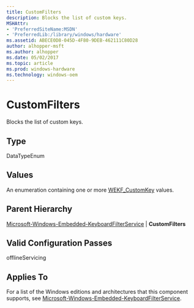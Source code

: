```yaml
---
title: CustomFilters
description: Blocks the list of custom keys.
MSHAttr:
- 'PreferredSiteName:MSDN'
- 'PreferredLib:/library/windows/hardware'
ms.assetid: ABECE0D8-045D-4F80-9DEB-462111C80D28
author: alhopper-msft
ms.author: alhopper
ms.date: 05/02/2017
ms.topic: article
ms.prod: windows-hardware
ms.technology: windows-oem
---
```


# CustomFilters


Blocks the list of custom keys.

## Type


DataTypeEnum

## Values


An enumeration containing one or more [WEKF\_CustomKey](https://docs.microsoft.com/en-us/windows-hardware/customize/enterprise/wekf-customkey) values.

## Parent Hierarchy


[Microsoft-Windows-Embedded-KeyboardFilterService](microsoft-windows-embedded-keyboardfilterservice.md) | **CustomFilters**

## Valid Configuration Passes


offlineServicing

## Applies To


For a list of the Windows editions and architectures that this component supports, see [Microsoft-Windows-Embedded-KeyboardFilterService](microsoft-windows-embedded-keyboardfilterservice.md).

 

 






